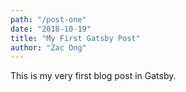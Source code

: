 ```yaml
---
path: "/post-one"
date: "2018-10-19"
title: "My First Gatsby Post"
author: "Zac Ong"
---
```


This is my very first blog post in Gatsby.
